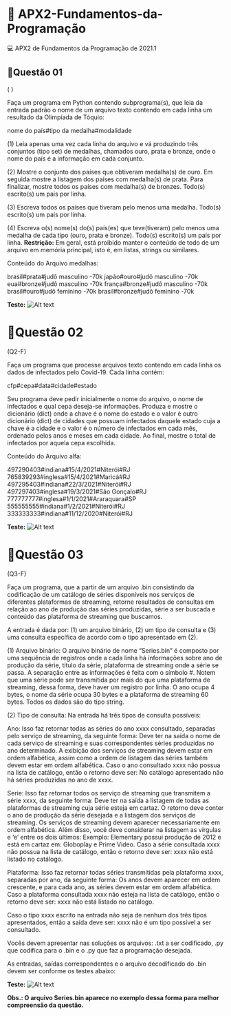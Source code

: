 # :rocket: APX2-Fundamentos-da-Programação
:computer: APX2 de Fundamentos da Programação de 2021.1

## 📌Questão 01

( )

Faça um programa em Python contendo subprograma(s), que leia da entrada padrão o nome de um arquivo texto contendo em cada linha um resultado da Olimpíada de Tóquio:

nome do país#tipo da medalha#modalidade

(1) Leia apenas uma vez cada linha do arquivo e vá produzindo três conjuntos (tipo set) de medalhas, chamados ouro, prata e bronze, onde o nome do país é a informação em cada conjunto.

(2) Mostre o conjunto dos países que obtiveram medalha(s) de ouro. Em seguida mostre a listagem dos países com medalha(s) de prata. Para finalizar, mostre todos os países com medalha(s) de bronzes. Todo(s) escrito(s) um país por linha.

(3) Escreva todos os países que tiveram pelo menos uma medalha. Todo(s) escrito(s) um país por linha.

(4) Escreva o(s) nome(s) do(s) país(es) que teve(tiveram) pelo menos uma medalha
de cada tipo (ouro, prata e bronze). Todo(s) escrito(s) um país por linha.
**Restrição:** Em geral, está proibido manter o conteúdo de todo de um arquivo em memória principal, isto é, em listas, strings ou similares.

Conteúdo do Arquivo medalhas:

brasil#prata#judô masculino -70k
japão#ouro#judô masculino -70k
eua#bronze#judô masculino -70k
frança#bronze#judô masculino -70k
brasil#ouro#judô feminino -70k
brasil#bronze#judô feminino -70k

**Teste:**
![Alt text](?raw=true "Optional title")



# 📌Questão 02

(Q2-F)

Faça um programa que processe arquivos texto contendo em cada linha os dados de infectados pelo Covid-19. Cada linha contém:

cfp#cepa#data#cidade#estado

Seu programa deve pedir inicialmente o nome do arquivo, o nome de infectados e qual cepa deseja-se informações. Produza e mostre o dicionário (dict) onde a chave
é o nome do estado e o valor é outro dicionário (dict) de cidades que possuam infectados daquele estado cuja a chave é a cidade e o valor é o número de
infectados em cada mês, ordenado pelos anos e meses em cada cidade. Ao final, mostre o total de infectados por aquela cepa escolhida.

Conteúdo do Arquivo alfa:

497290403#indiana#15/4/2021#Niterói#RJ
765839293#inglesa#15/4/2021#Maricá#RJ
497295403#indiana#22/3/2021#Niterói#RJ
497297403#inglesa#19/3/2021#São Gonçalo#RJ
777777777#inglesa#1/1/2021#Araraquara#SP
555555555#indiana#1/2/2021#Niterói#RJ
333333333#indiana#11/12/2020#Niterói#RJ

**Teste:**
![Alt text](?raw=true "Optional title")



# 📌Questão 03

(Q3-F)

Faça um programa, que a partir de um arquivo .bin consistindo da codificação de um catálogo de séries disponíveis nos serviços de diferentes plataformas de streaming,
retorne resultados de consultas em relação ao ano de produção das séries produzidas, série a ser buscada e conteúdo das plataforma de streaming que buscamos.

A entrada é dada por: (1) um arquivo binário, (2) um tipo de consulta e (3) uma consulta específica de acordo com o tipo apresentado em (2).

(1) Arquivo binário:
O arquivo binário de nome “Series.bin” é composto por uma sequência de registros onde a cada linha há informações sobre ano de produção da série, título da série, plataforma de streaming onde a série se passa. A separação entre as informações é feita com o símbolo #. Notem que uma série pode ser transmitida por mais do que uma plataforma de streaming, dessa forma, deve haver um registro por linha. O ano ocupa 4 bytes, o nome da série ocupa 30 bytes e a plataforma de streaming 60 bytes. Todos os dados são do tipo string.

(2) Tipo de consulta:
Na entrada há três tipos de consulta possíveis: 

Ano: Isso faz retornar todas as séries do ano xxxx consultado, separadas pelo serviço de streaming, da seguinte forma:
Deve ter na saída o nome de cada serviço de streaming e suas correspondentes séries produzidas no ano determinado. A exibição dos serviços de streaming devem estar em ordem alfabética, assim como a ordem de listagem das séries também devem estar em ordem alfabética. Caso o ano consultado xxxx não possua na lista de catálogo, então o retorno deve ser: No catálogo apresentado não há séries produzidas no ano de xxxx.

Serie: Isso faz retornar todos os serviço de streaming que transmitem a série xxxx, da seguinte forma:
Deve ter na saída a listagem de todas as plataformas de streaming cuja série esteja em cartaz. O retorno deve conter o ano de produção da série desejada e a listagem dos serviços de streaming. Os serviços de streaming devem aparecer necessariamente em ordem alfabética. Além disso, você deve considerar na listagem as vírgulas e ‘e’ entre os dois últimos:
Exemplo:
Elementary possui produção de 2012 e está em cartaz em: Globoplay e Prime Video. Caso a série consultada xxxx não possua na lista de catálogo, então o retorno deve ser: xxxx não está listado no catálogo.

Plataforma: Isso faz retornar todas séries transmitidas pela plataforma xxxx, separadas por ano, da seguinte forma: 
Os anos devem aparecer em ordem crescente, e para cada ano, as séries devem estar em ordem alfabética.
Caso a plataforma consultada xxxx não esteja na lista de catálogo, então o retorno deve ser: xxxx não está listado no catálogo.

Caso o tipo xxxx escrito na entrada não seja de nenhum dos três tipos apresentados, então a saída deve ser: xxxx não é um tipo possível a ser consultado.

Vocês devem apresentar nas soluções os arquivos: .txt a ser codificado, .py que codifica para o .bin e o .py que faz a programação desejada.

As entradas, saídas correspondentes e o arquivo decodificado do .bin devem ser conforme os testes abaixo:

**Teste:**
![Alt text](?raw=true "Optional title")

**Obs.: O arquivo Series.bin aparece no exemplo dessa forma para melhor compreensão da questão.**
